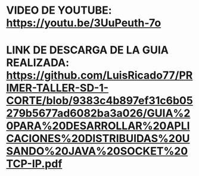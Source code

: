# VIDEO DE YOUTUBE: https://youtu.be/3UuPeuth-7o
# LINK DE DESCARGA DE LA GUIA REALIZADA: https://github.com/LuisRicado77/PRIMER-TALLER-SD-1-CORTE/blob/9383c4b897ef31c6b05279b5677ad6082ba3a026/GUIA%20PARA%20DESARROLLAR%20APLICACIONES%20DISTRIBUIDAS%20USANDO%20JAVA%20SOCKET%20TCP-IP.pdf
